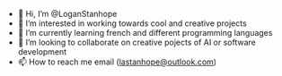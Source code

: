 - 👋 Hi, I’m @LoganStanhope
- 👀 I’m interested in working towards cool and creative projects
- 🌱 I’m currently learning french and different programming languages
- 💞️ I’m looking to collaborate on creative pojects of AI or software development
- 📫 How to reach me email (lastanhope@outlook.com)

<!---
LoganStanhope/LoganStanhope is a ✨ special ✨ repository because its `README.md` (this file) appears on your GitHub profile.
You can click the Preview link to take a look at your changes.
--->
